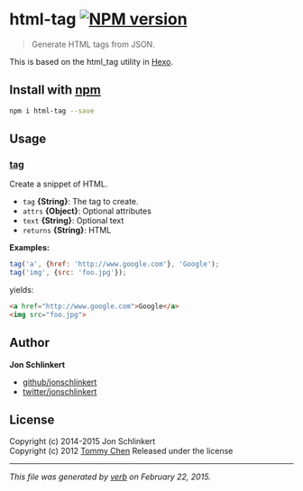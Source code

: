 # html-tag [![NPM version](https://badge.fury.io/js/html-tag.svg)](http://badge.fury.io/js/html-tag)

> Generate HTML tags from JSON.

This is based on the html_tag utility in [Hexo](https://github.com/tommy351/hexo).

## Install with [npm](npmjs.org)

```bash
npm i html-tag --save
```

## Usage
### [tag](index.js#L42)

Create a snippet of HTML.

* `tag` **{String}**: The tag to create.    
* `attrs` **{Object}**: Optional attributes    
* `text` **{String}**: Optional text    
* `returns` **{String}**: HTML  

**Examples:**

```js
tag('a', {href: 'http://www.google.com'}, 'Google');
tag('img', {src: 'foo.jpg'});
```

yields:

```html
<a href="http://www.google.com">Google</a>
<img src="foo.jpg">
```


## Author

**Jon Schlinkert**
 
+ [github/jonschlinkert](https://github.com/jonschlinkert)
+ [twitter/jonschlinkert](http://twitter.com/jonschlinkert) 

## License
Copyright (c) 2014-2015 Jon Schlinkert  
Copyright (c) 2012 [Tommy Chen](https://github.com/tommy351)
Released under the  license

***

_This file was generated by [verb](https://github.com/assemble/verb) on February 22, 2015._

<!-- This is a README.md template for Verb (https://github.com/assemble/verb) -->